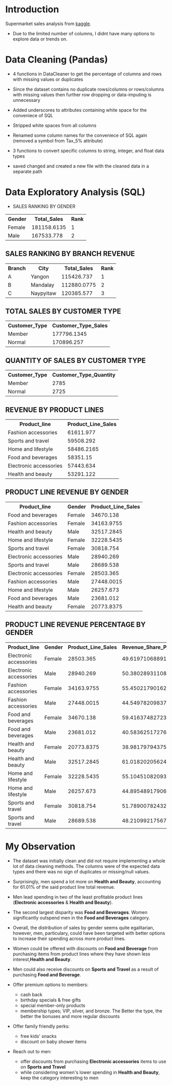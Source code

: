 

# Introduction 
Supermarket sales analysis from <a href='https://www.kaggle.com/datasets/willianoliveiragibin/market-sales-data' >kaggle</a>. 

* Due to the limited number of columns, I didnt have many options to explore data or trends on.


# Data Cleaning (Pandas)
- 4 functions in DataCleaner to get the percentage of columns and rows with missing values or duplicates
  
- Since the dataset contains no duplicate rows/columns or rows/columns with missing values then further row dropping or data-imputing is unnecessary
  
- Added underscores to attributes containing white space for the conveniece of SQL
  
- Stripped white spaces from all columns
  
- Renamed some column names for the conveniece of SQL again (removed a symbol from Tax_5% attribute)
  
- 3 functions to convert specific columns to string, integer, and float data types
  
- saved changed and created a new file with the cleaned data in a separate path


# Data Exploratory Analysis (SQL)
- SALES RANKING BY GENDER
<table><tr><th>Gender</th><th>Total_Sales</th><th>Rank</th><tr><tr><td>Female</td><td>181158.6135</td><td>1</td></tr><tr><td>Male</td><td>167533.778</td><td>2</td></tr></table>

## SALES RANKING BY BRANCH REVENUE 
<table><tr><th>Branch</th><th>City</th><th>Total_Sales</th><th>Rank</th><tr><tr><td>A</td><td>Yangon</td><td>115426.737</td><td>1</td></tr><tr><td>B</td><td>Mandalay</td><td>112880.0775</td><td>2</td></tr><tr><td>C</td><td>Naypyitaw</td><td>120385.577</td><td>3</td></tr></table>

## TOTAL SALES BY CUSTOMER TYPE
<table><tr><th>Customer_Type</th><th>Customer_Type_Sales</th><tr><tr><td>Member</td><td>177796.1345</td></tr><tr><td>Normal</td><td>170896.257</td></tr></table>

## QUANTITY OF SALES BY CUSTOMER TYPE
<table><tr><th>Customer_Type</th><th>Customer_Type_Quantity</th><tr><tr><td>Member</td><td>2785</td></tr><tr><td>Normal</td><td>2725</td></tr></table>

## REVENUE BY PRODUCT LINES
<table><tr><th>Product_line</th><th>Product_Line_Sales</th><tr><tr><td>Fashion accessories</td><td>61611.977</td></tr><tr><td>Sports and travel</td><td>59508.292</td></tr><tr><td>Home and lifestyle</td><td>58486.2165</td></tr><tr><td>Food and beverages</td><td>58351.15</td></tr><tr><td>Electronic accessories</td><td>57443.634</td></tr><tr><td>Health and beauty</td><td>53291.122</td></tr></table>
  
## PRODUCT LINE REVENUE BY GENDER
<table><tr><th>Product_line</th><th>Gender</th><th>Product_Line_Sales</th><tr><tr><td>Food and beverages</td><td>Female</td><td>34670.138</td></tr><tr><td>Fashion accessories</td><td>Female</td><td>34163.9755</td></tr><tr><td>Health and beauty</td><td>Male</td><td>32517.2845</td></tr><tr><td>Home and lifestyle</td><td>Female</td><td>32228.5435</td></tr><tr><td>Sports and travel</td><td>Female</td><td>30818.754</td></tr><tr><td>Electronic accessories</td><td>Male</td><td>28940.269</td></tr><tr><td>Sports and travel</td><td>Male</td><td>28689.538</td></tr><tr><td>Electronic accessories</td><td>Female</td><td>28503.365</td></tr><tr><td>Fashion accessories</td><td>Male</td><td>27448.0015</td></tr><tr><td>Home and lifestyle</td><td>Male</td><td>26257.673</td></tr><tr><td>Food and beverages</td><td>Male</td><td>23681.012</td></tr><tr><td>Health and beauty</td><td>Female</td><td>20773.8375</td></tr></table>
  
## PRODUCT LINE REVENUE PERCENTAGE BY GENDER
<table><tr><th>Product_line</th><th>Gender</th><th>Product_Line_Sales</th><th>Revenue_Share_Percentage</th><tr><tr><td>Electronic accessories</td><td>Female</td><td>28503.365</td><td>49.6197106889164</td></tr><tr><td>Electronic accessories</td><td>Male</td><td>28940.269</td><td>50.3802893110836</td></tr><tr><td>Fashion accessories</td><td>Female</td><td>34163.9755</td><td>55.4502179016265</td></tr><tr><td>Fashion accessories</td><td>Male</td><td>27448.0015</td><td>44.5497820983735</td></tr><tr><td>Food and beverages</td><td>Female</td><td>34670.138</td><td>59.4163748272313</td></tr><tr><td>Food and beverages</td><td>Male</td><td>23681.012</td><td>40.5836251727687</td></tr><tr><td>Health and beauty</td><td>Female</td><td>20773.8375</td><td>38.9817979437551</td></tr><tr><td>Health and beauty</td><td>Male</td><td>32517.2845</td><td>61.0182020562449</td></tr><tr><td>Home and lifestyle</td><td>Female</td><td>32228.5435</td><td>55.1045108209385</td></tr><tr><td>Home and lifestyle</td><td>Male</td><td>26257.673</td><td>44.8954891790615</td></tr><tr><td>Sports and travel</td><td>Female</td><td>30818.754</td><td>51.7890078243214</td></tr><tr><td>Sports and travel</td><td>Male</td><td>28689.538</td><td>48.2109921756786</td></tr></table>


# My Observation
- The dataset was initially clean and did not require implementing a whole lot of data cleaning methods. The columns were of the expected data types and there was no sign of duplicates or missing/null values. 
- Surprisingly, men spend a lot more on <b>Health and Beauty</b>, accounting for 61.01% of the said product line total revenue.
- Men lead spending in two of the least profitable product lines (<b>Electronic accessories</b> & <b>Health and Beauty</b>). 
- The second largest disparity was <b>Food and Beverages</b>. Women significantly outspend men in the <b>Food and Beverages</b> category.
- Overall, the distribution of sales by gender seems quite egalitarian, however, men, particulary, could have been targeted with better options to increase their spending across more product lines.
- Women could be offered with discounts on <b>Food and Beverage</b> from purchasing items from product lines where they have shown less interest,<b>Health and Beauty</b>.
- Men could also receive discounts on <b>Sports and Travel</b> as a result of purchasing <b>Food and Beverage</b>.
- Offer premium options to members:
    - cash back
    - birthday specials & free gifts
    - special member-only products
    - membership types; VIP, silver, and bronze. The Better the type, the better the bonuses and more regular discounts

- Offer family friendly perks:
    - free kids' snacks
    - discount on baby shower items
      
- Reach out to men:
    - offer discounts from purchasing <b>Electronic accessories</b> items to use on <b>Sports and Travel</b>
    - while considering women's lower spending in <b>Health and Beauty</b>, keep the category interesting to men
  
  
  
